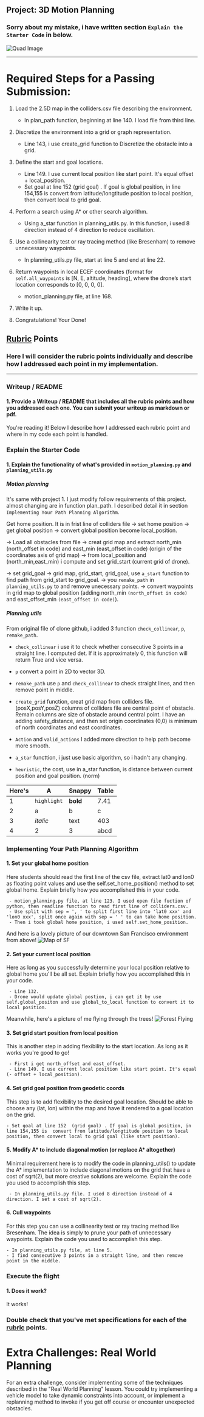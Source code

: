 ## Project: 3D Motion Planning

### Sorry about my mistake, i have written section `Explain the Starter Code` in below. ###
![Quad Image](./misc/enroute.png)

---


# Required Steps for a Passing Submission:
1. Load the 2.5D map in the colliders.csv file describing the environment.
   
   - In plan_path function, beginning at line 140. I load file from third line.

2. Discretize the environment into a grid or graph representation.

   - Line 143, i use create_grid function to Discretize the obstacle into a grid.

3. Define the start and goal locations.

   - Line 149. I use current local position like start point. It's equal offset + local_position.
   - Set goal at line 152  (grid goal) . If goal is global position, in line 154,155 is  convert from latitude/longtitude position to local position, then convert local to grid goal.

4. Perform a search using A* or other search algorithm.

   - Using a_star function in planning_utils.py. In this function, i used 8 direction instead of 4 direction to reduce oscillation.

5. Use a collinearity test or ray tracing method (like Bresenham) to remove unnecessary waypoints.

   - In planning_utils.py file, start at line 5 and end at line 22.

6. Return waypoints in local ECEF coordinates (format for `self.all_waypoints` is [N, E, altitude, heading], where the drone’s start location corresponds to [0, 0, 0, 0].

   - motion_planning.py file, at line 168.

7. Write it up.
8. Congratulations!  Your Done!

## [Rubric](https://review.udacity.com/#!/rubrics/1534/view) Points
### Here I will consider the rubric points individually and describe how I addressed each point in my implementation.  

---
### Writeup / README

#### 1. Provide a Writeup / README that includes all the rubric points and how you addressed each one.  You can submit your writeup as markdown or pdf.  

You're reading it! Below I describe how I addressed each rubric point and where in my code each point is handled.

### Explain the Starter Code

#### 1. Explain the functionality of what's provided in `motion_planning.py` and `planning_utils.py`

##### Motion planning #####

It's same with project 1. I just modify follow requirements of this project. almost changing are in function plan_path. I described detail it in section `Implementing Your Path Planning Algorithm`.

Get home position. It is in frist line of colliders file -> set home position -> get global position -> convert global position become local_position.

-> Load all obstacles from file -> creat grid map and extract north_min (north_offset in code) and east_min (east_offset in code) (origin of the coordinates axis of grid map) -> from local_position and (north_min,east_min) i compute and set grid_start (current grid of drone).

-> set grid_goal -> grid map, grid_start, grid_goal, use `a_start` function to find path from grid_start to grid_goal. -> you `remake_path` in `planning_utils.py` to and remove unecessary points.
-> convert waypoints in grid map to global position (adding north_min `(north_offset in code)` and east_offset_min `(east_offset in code)`).
##### Planning utils #####

From original file of clone github, i added 3 function `check_collinear`, `p`, `remake_path`.
- `check_collinear` i use it to check whether consecutive 3 points in a straight line. I computed det. If it is approximately 0, this function will return True and vice versa.
- `p` convert a point in 2D to vector 3D.
- `remake_path` use `p` and `check_collinear` to check straight lines, and then remove point in middle.

- `create_grid` function, creat grid map from colliders file. (posX,posY,posZ) columns of colliders file are central point of obstacle. Remain columns are size of obstacle around central point. I have an adding safety_distance, and then set origin coordinates (0,0) is minimum of north coordinates and east coordinates.

- `Action` and `valid_actions` I added more direction to help path become more smooth.
- `a_star` functtion, i just use basic algorithm, so i hadn't any changing.
- `heuristic`, the cost, use in a_star function, is distance between current position and goal position. (norm)


Here's | A | Snappy | Table
--- | --- | --- | ---
1 | `highlight` | **bold** | 7.41
2 | a | b | c
3 | *italic* | text | 403
4 | 2 | 3 | abcd

### Implementing Your Path Planning Algorithm

#### 1. Set your global home position
Here students should read the first line of the csv file, extract lat0 and lon0 as floating point values and use the self.set_home_position() method to set global home. Explain briefly how you accomplished this in your code.

     - motion_planning.py file, at line 123. I used open file fuction of python, then readline function to read first line of colliders.csv.
     - Use split with sep = ', ' to split first line into 'lat0 xxx' and 'lon0 xxx', split once again with sep = ' ' to can take home position.
     - Then i took global home position, i used self.set_home_position.
And here is a lovely picture of our downtown San Francisco environment from above!
![Map of SF](./misc/map.png)

#### 2. Set your current local position
Here as long as you successfully determine your local position relative to global home you'll be all set. Explain briefly how you accomplished this in your code.

     - Line 132.
     - Drone would update global postion, i can get it by use self.global_positon and use global_to_local function to convert it to local position.

Meanwhile, here's a picture of me flying through the trees!
![Forest Flying](./misc/in_the_trees.png)

#### 3. Set grid start position from local position
This is another step in adding flexibility to the start location. As long as it works you're good to go!

     - First i get north_offset and east_offset.
     - Line 149. I use current local position like start point. It's equal (- offset + local_position).

#### 4. Set grid goal position from geodetic coords
This step is to add flexibility to the desired goal location. Should be able to choose any (lat, lon) within the map and have it rendered to a goal location on the grid.

    - Set goal at line 152  (grid goal) . If goal is global position, in line 154,155 is  convert from latitude/longtitude position to local position, then convert local to grid goal (like start position).

#### 5. Modify A* to include diagonal motion (or replace A* altogether)
Minimal requirement here is to modify the code in planning_utils() to update the A* implementation to include diagonal motions on the grid that have a cost of sqrt(2), but more creative solutions are welcome. Explain the code you used to accomplish this step.

     - In planning_utils.py file. I used 8 direction instead of 4 direction. I set a cost of sqrt(2).

#### 6. Cull waypoints 
For this step you can use a collinearity test or ray tracing method like Bresenham. The idea is simply to prune your path of unnecessary waypoints. Explain the code you used to accomplish this step.

    - In planning_utils.py file, at line 5.
    - I find consecutive 3 points in a straight line, and then remove point in the middle.

### Execute the flight
#### 1. Does it work?
It works!

### Double check that you've met specifications for each of the [rubric](https://review.udacity.com/#!/rubrics/1534/view) points.
  
# Extra Challenges: Real World Planning

For an extra challenge, consider implementing some of the techniques described in the "Real World Planning" lesson. You could try implementing a vehicle model to take dynamic constraints into account, or implement a replanning method to invoke if you get off course or encounter unexpected obstacles.


